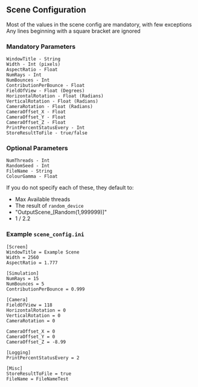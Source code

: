 ## Scene Configuration

Most of the values in the scene config are mandatory, with few exceptions
Any lines beginning with a square bracket are ignored

### Mandatory Parameters 
```
WindowTitle - String 
Width - Int (pixels)
AspectRatio - Float 
NumRays - Int 
NumBounces - Int 
ContributionPerBounce - Float 
FieldOfView - Float (Degrees)
HorizontalRotation - Float (Radians)
VerticalRotation - Float (Radians)
CameraRotation - Float (Radians)
CameraOffset_X - Float 
CameraOffset_Y - Float 
CameraOffset_Z - Float 
PrintPercentStatusEvery - Int
StoreResultToFile - true/false 
```

### Optional Parameters
```
NumThreads - Int
RandomSeed - Int
FileName - String
ColourGamma - Float
```

If you do not specify each of these, they default to:

- Max Available threads
- The result of `random_device` 
- "OutputScene_[Random(1,999999)]"
- 1 / 2.2

### Example `scene_config.ini`

```
[Screen]
WindowTitle = Example Scene
Width = 2560
AspectRatio = 1.777

[Simulation]
NumRays = 15
NumBounces = 5
ContributionPerBounce = 0.999

[Camera]
FieldOfView = 118
HorizontalRotation = 0
VerticalRotation = 0
CameraRotation = 0

CameraOffset_X = 0
CameraOffset_Y = 0
CameraOffset_Z = -8.99

[Logging]
PrintPercentStatusEvery = 2

[Misc]
StoreResultToFile = true
FileName = FileNameTest
```

